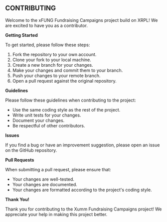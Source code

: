 ## CONTRIBUTING ##

Welcome to the xFUNG Fundraising Campaigns project build on XRPL! 
We are excited to have you as a contributor.

**Getting Started**

To get started, please follow these steps:

1. Fork the repository to your own account.
2. Clone your fork to your local machine.
3. Create a new branch for your changes.
4. Make your changes and commit them to your branch.
5. Push your changes to your remote branch.
6. Open a pull request against the original repository.

**Guidelines**

Please follow these guidelines when contributing to the project:

- Use the same coding style as the rest of the project.
- Write unit tests for your changes.
- Document your changes.
- Be respectful of other contributors.

**Issues**

If you find a bug or have an improvement suggestion, please open an issue on the GitHub repository.

**Pull Requests**

When submitting a pull request, please ensure that:

- Your changes are well-tested.
- Your changes are documented.
- Your changes are formatted according to the project's coding style.

**Thank You!**

Thank you for contributing to the Xumm Fundraising Campaigns project! We appreciate your help in making this project better.
